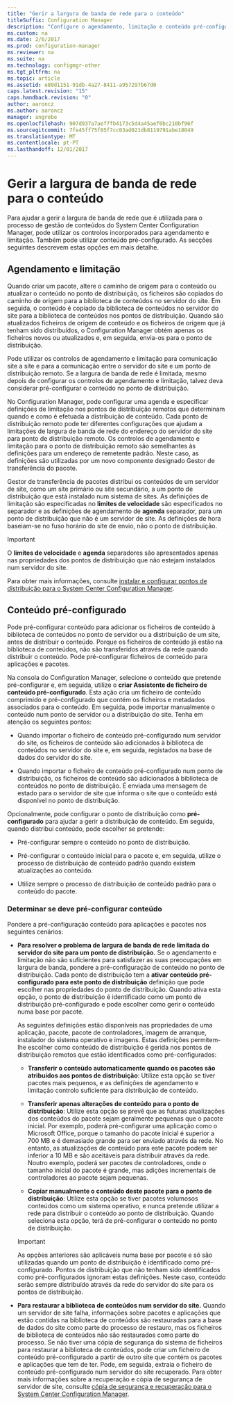 ```yaml
---
title: "Gerir a largura de banda de rede para o conteúdo"
titleSuffix: Configuration Manager
description: "Configure o agendamento, limitação e conteúdo pré-configurado para o System Center Configuration Manager."
ms.custom: na
ms.date: 2/6/2017
ms.prod: configuration-manager
ms.reviewer: na
ms.suite: na
ms.technology: configmgr-other
ms.tgt_pltfrm: na
ms.topic: article
ms.assetid: e80d1151-91db-4a27-8411-a957297b67d0
caps.latest.revision: "15"
caps.handback.revision: "0"
author: aaroncz
ms.author: aaroncz
manager: angrobe
ms.openlocfilehash: 907d937a7aef7fb4173c5d4a45aef0bc210bf96f
ms.sourcegitcommit: 7fe45ff75f05f7cc03ad021db8119791abe18049
ms.translationtype: MT
ms.contentlocale: pt-PT
ms.lasthandoff: 12/01/2017
---
```

# <a name="manage-network-bandwidth-for-content"></a>Gerir a largura de banda de rede para o conteúdo
Para ajudar a gerir a largura de banda de rede que é utilizada para o processo de gestão de conteúdos do System Center Configuration Manager, pode utilizar os controlos incorporados para agendamento e limitação. Também pode utilizar conteúdo pré-configurado. As secções seguintes descrevem estas opções em mais detalhe.

##  <a name="BKMK_PlanningForThrottling"></a>Agendamento e limitação  

 Quando criar um pacote, altere o caminho de origem para o conteúdo ou atualizar o conteúdo no ponto de distribuição, os ficheiros são copiados do caminho de origem para a biblioteca de conteúdos no servidor do site. Em seguida, o conteúdo é copiado da biblioteca de conteúdos no servidor do site para a biblioteca de conteúdos nos pontos de distribuição. Quando são atualizados ficheiros de origem de conteúdo e os ficheiros de origem que já tenham sido distribuídos, o Configuration Manager obtém apenas os ficheiros novos ou atualizados e, em seguida, envia-os para o ponto de distribuição.

 Pode utilizar os controlos de agendamento e limitação para comunicação site a site e para a comunicação entre o servidor do site e um ponto de distribuição remoto. Se a largura de banda de rede é limitada, mesmo depois de configurar os controlos de agendamento e limitação, talvez deva considerar pré-configurar o conteúdo no ponto de distribuição.  

 No Configuration Manager, pode configurar uma agenda e especificar definições de limitação nos pontos de distribuição remotos que determinam quando e como é efetuada a distribuição de conteúdo. Cada ponto de distribuição remoto pode ter diferentes configurações que ajudam a limitações de largura de banda de rede do endereço do servidor do site para ponto de distribuição remoto. Os controlos de agendamento e limitação para o ponto de distribuição remoto são semelhantes às definições para um endereço de remetente padrão. Neste caso, as definições são utilizadas por um novo componente designado Gestor de transferência do pacote.

 Gestor de transferência de pacotes distribui os conteúdos de um servidor de site, como um site primário ou site secundário, a um ponto de distribuição que está instalado num sistema de sites. As definições de limitação são especificadas no **limites de velocidade** são especificados no separador e as definições de agendamento de **agenda** separador, para um ponto de distribuição que não é um servidor de site. As definições de hora baseiam-se no fuso horário do site de envio, não o ponto de distribuição.  

> [!IMPORTANT]  
>  O **limites de velocidade** e **agenda** separadores são apresentados apenas nas propriedades dos pontos de distribuição que não estejam instalados num servidor do site.  

Para obter mais informações, consulte [instalar e configurar pontos de distribuição para o System Center Configuration Manager](/sccm/core/servers/deploy/configure/install-and-configure-distribution-points).  

##  <a name="BKMK_PrestagingContent"></a>Conteúdo pré-configurado  
 Pode pré-configurar conteúdo para adicionar os ficheiros de conteúdo à biblioteca de conteúdos no ponto de servidor ou a distribuição de um site, antes de distribuir o conteúdo. Porque os ficheiros de conteúdo já estão na biblioteca de conteúdos, não são transferidos através da rede quando distribuir o conteúdo. Pode pré-configurar ficheiros de conteúdo para aplicações e pacotes.  

Na consola do Configuration Manager, selecione o conteúdo que pretende pré-configurar e, em seguida, utilize o **criar Assistente de ficheiro de conteúdo pré-configurado**. Esta ação cria um ficheiro de conteúdo comprimido e pré-configurado que contém os ficheiros e metadados associados para o conteúdo. Em seguida, pode importar manualmente o conteúdo num ponto de servidor ou a distribuição do site. Tenha em atenção os seguintes pontos:  

-   Quando importar o ficheiro de conteúdo pré-configurado num servidor do site, os ficheiros de conteúdo são adicionados à biblioteca de conteúdos no servidor do site e, em seguida, registados na base de dados do servidor do site.  

-   Quando importar o ficheiro de conteúdo pré-configurado num ponto de distribuição, os ficheiros de conteúdo são adicionados à biblioteca de conteúdos no ponto de distribuição. É enviada uma mensagem de estado para o servidor de site que informa o site que o conteúdo está disponível no ponto de distribuição.  

Opcionalmente, pode configurar o ponto de distribuição como **pré-configurado** para ajudar a gerir a distribuição de conteúdo. Em seguida, quando distribui conteúdo, pode escolher se pretende:  

-   Pré-configurar sempre o conteúdo no ponto de distribuição.  

-   Pré-configurar o conteúdo inicial para o pacote e, em seguida, utilize o processo de distribuição de conteúdo padrão quando existem atualizações ao conteúdo.  

-   Utilize sempre o processo de distribuição de conteúdo padrão para o conteúdo do pacote.  

###  <a name="BKMK_DetermineToPrestageContent"></a>Determinar se deve pré-configurar conteúdo  
 Pondere a pré-configuração conteúdo para aplicações e pacotes nos seguintes cenários:  

-   **Para resolver o problema de largura de banda de rede limitada do servidor do site para um ponto de distribuição.** Se o agendamento e limitação não são suficientes para satisfazer as suas preocupações em largura de banda, pondere a pré-configuração de conteúdo no ponto de distribuição. Cada ponto de distribuição tem a **ativar conteúdo pré-configurado para este ponto de distribuição** definição que pode escolher nas propriedades do ponto de distribuição. Quando ativa esta opção, o ponto de distribuição é identificado como um ponto de distribuição pré-configurado e pode escolher como gerir o conteúdo numa base por pacote.  

    As seguintes definições estão disponíveis nas propriedades de uma aplicação, pacote, pacote de controladores, imagem de arranque, instalador do sistema operativo e imagens. Estas definições permitem-lhe escolher como conteúdo de distribuição é gerida nos pontos de distribuição remotos que estão identificados como pré-configurados:  

    -   **Transferir o conteúdo automaticamente quando os pacotes são atribuídos aos pontos de distribuição**: Utilize esta opção se tiver pacotes mais pequenos, e as definições de agendamento e limitação controlo suficiente para distribuição de conteúdo.  

    -   **Transferir apenas alterações de conteúdo para o ponto de distribuição**: Utilize esta opção se prevê que as futuras atualizações dos conteúdos do pacote sejam geralmente pequenas que o pacote inicial. Por exemplo, poderá pré-configurar uma aplicação como o Microsoft Office, porque o tamanho do pacote inicial é superior a 700 MB e é demasiado grande para ser enviado através da rede. No entanto, as atualizações de conteúdo para este pacote podem ser inferior a 10 MB e são aceitáveis para distribuir através da rede. Noutro exemplo, poderá ser pacotes de controladores, onde o tamanho inicial do pacote é grande, mas adições incrementais de controladores ao pacote sejam pequenas.  

    -   **Copiar manualmente o conteúdo deste pacote para o ponto de distribuição**: Utilize esta opção se tiver pacotes volumosos conteúdos como um sistema operativo, e nunca pretende utilizar a rede para distribuir o conteúdo ao ponto de distribuição. Quando seleciona esta opção, terá de pré-configurar o conteúdo no ponto de distribuição.  

    > [!IMPORTANT]  
    >  As opções anteriores são aplicáveis numa base por pacote e só são utilizadas quando um ponto de distribuição é identificado como pré-configurado. Pontos de distribuição que não tenham sido identificados como pré-configurados ignoram estas definições. Neste caso, conteúdo serão sempre distribuído através da rede do servidor do site para os pontos de distribuição.  

-   **Para restaurar a biblioteca de conteúdos num servidor do site.** Quando um servidor de site falha, informações sobre pacotes e aplicações que estão contidas na biblioteca de conteúdos são restauradas para a base de dados do site como parte do processo de restauro, mas os ficheiros de biblioteca de conteúdos não são restaurados como parte do processo. Se não tiver uma cópia de segurança do sistema de ficheiros para restaurar a biblioteca de conteúdos, pode criar um ficheiro de conteúdo pré-configurado a partir de outro site que contém os pacotes e aplicações que tem de ter. Pode, em seguida, extraia o ficheiro de conteúdo pré-configurado num servidor do site recuperado. Para obter mais informações sobre a recuperação e cópia de segurança de servidor de site, consulte [cópia de segurança e recuperação para o System Center Configuration Manager](/sccm/protect/understand/backup-and-recovery).  
